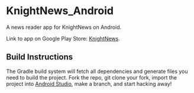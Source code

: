 KnightNews_Android
==================

A news reader app for KnightNews on Android.

Link to app on Google Play Store: [KnightNews](https://play.google.com/store/apps/details?id=knightnews.android "KnightNews").

## Build Instructions ##

The Gradle build system will fetch all dependencies and generate files you need to build the project. Fork the repo, git clone your fork, import the project into [Android Studio][1], make a branch, and start hacking away!


[1]: http://developer.android.com/sdk/installing/studio.html

